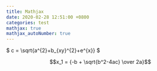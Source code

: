 ```yaml
---
title: Mathjax
date: 2020-02-28 12:51:00 +0800
categories: test
mathjax: true
mathjax_autoNumber: true
---
```



$ c = \sqrt{a^{2}+b_{xy}^{2}+e^{x}} $


$$x_1 = {-b + \sqrt{b^2-4ac} \over 2a}$$

